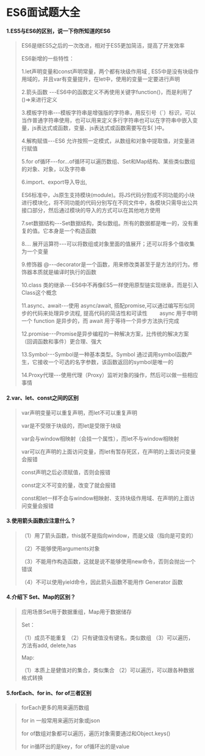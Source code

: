 # ES6面试题大全

#### 1.ES5与ES6的区别，说一下你所知道的ES6

>ES6是继ES5之后的一次改进，相对于ES5更加简洁，提高了开发效率
>
>ES6新增的一些特性：
>
>1.let声明变量和const声明常量，两个都有块级作用域 , ES5中是没有块级作用域的，并且var有变量提升，在let中，使用的变量一定要进行声明
>
>2.箭头函数 ---ES6中的函数定义不再使用关键字function()，而是利用了()=>来进行定义
>
>3.模板字符串---模板字符串是增强版的字符串，用反引号（`）标识，可以当作普通字符串使用，也可以用来定义多行字符串也可以在字符串中嵌入变量，js表达式或函数，变量、js表达式或函数需要写在${ }中。
>
>4.解构赋值---ES6 允许按照一定模式，从数组和对象中提取值，对变量进行赋值
>
>5.for of循环---for...of循环可以遍历数组、Set和Map结构、某些类似数组的对象、对象，以及字符串
>
>6.import、export导入导出,
>
>ES6标准中，Js原生支持模块(module)。将JS代码分割成不同功能的小块进行模块化，将不同功能的代码分别写在不同文件中，各模块只需导出公共接口部分，然后通过模块的导入的方式可以在其他地方使用
>
>7.set数据结构---Set数据结构，类似数组。所有的数据都是唯一的，没有重复的值。它本身是一个构造函数
>
>8.... 展开运算符---可以将数组或对象里面的值展开；还可以将多个值收集为一个变量
>
>9.修饰器 @---decorator是一个函数，用来修改类甚至于是方法的行为。修饰器本质就是编译时执行的函数
>
>10.class 类的继承---ES6中不再像ES5一样使用原型链实现继承，而是引入Class这个概念
>
>11.async、await---使用 async/await, 搭配promise,可以通过编写形似同步的代码来处理异步流程, 提高代码的简洁性和可读性
>　　async 用于申明一个 function 是异步的，而 await 用于等待一个异步方法执行完成
>
>12.promise---Promise是异步编程的一种解决方案，比传统的解决方案（回调函数和事件）更合理、强大
>
>13.Symbol---Symbol是一种基本类型。Symbol 通过调用symbol函数产生，它接收一个可选的名字参数，该函数返回的symbol是唯一的
>
>14.Proxy代理---使用代理（Proxy）监听对象的操作，然后可以做一些相应事情

#### 2.var、let、const之间的区别

>var声明变量可以重复声明，而let不可以重复声明
>
>var是不受限于块级的，而let是受限于块级
>
>var会与window相映射（会挂一个属性），而let不与window相映射
>
>var可以在声明的上面访问变量，而let有暂存死区，在声明的上面访问变量会报错
>
>const声明之后必须赋值，否则会报错
>
>const定义不可变的量，改变了就会报错
>
>const和let一样不会与window相映射、支持块级作用域、在声明的上面访问变量会报错

#### 3.使用箭头函数应注意什么？

>（1）用了箭头函数，this就不是指向window，而是父级（指向是可变的）
>
>（2）不能够使用arguments对象
>
>（3）不能用作构造函数，这就是说不能够使用new命令，否则会抛出一个错误
>
>（4）不可以使用yield命令，因此箭头函数不能用作 Generator 函数

#### 4.介绍下 Set、Map的区别？

> 应用场景Set用于数据重组，Map用于数据储存
>
> Set：　
>
> （1）成员不能重复
> （2）只有键值没有键名，类似数组
> （3）可以遍历，方法有add, delete,has
>
> Map:
>
> （1）本质上是健值对的集合，类似集合
> （2）可以遍历，可以跟各种数据格式转换

#### 5.forEach、for in、for of三者区别

>forEach更多的用来遍历数组
>
>for in 一般常用来遍历对象或json
>
>for of数组对象都可以遍历，遍历对象需要通过和Object.keys()
>
>for in循环出的是key，for of循环出的是value
